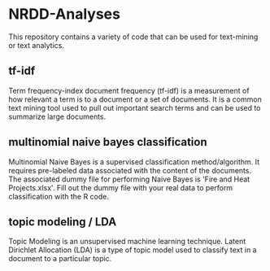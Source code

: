 # NRDD-Analyses
This repository contains a variety of code that can be used for text-mining or text analytics.

## tf-idf
Term frequency-index document frequency (tf-idf) is a measurement of how relevant a term is to a document or a set of documents.
It is a common text mining tool used to pull out important search terms and can be used to summarize large documents. 

## multinomial naive bayes classification
Multinomial Naive Bayes is a supervised classification method/algorithm. It requires pre-labeled data associated with the content of the documents.
The associated dummy file for performing Naive Bayes is 'Fire and Heat Projects.xlsx'. Fill out the dummy file with your real data to perform classification with the R code.

## topic modeling / LDA
Topic Modeling is an unsupervised machine learning technique. Latent Dirichlet Allocation (LDA) is a type of topic model used to classify text in a document to a particular topic. 
